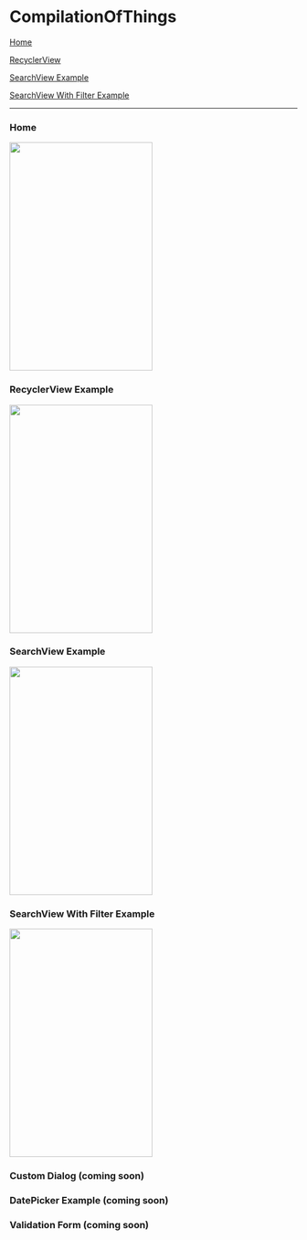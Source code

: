 # CompilationOfThings

[Home](#Home "Goto Home")

[RecyclerView ](#RecyclerView-Example "Goto RecyclerView Example")

[SearchView Example](#SearchView-Example "Goto SearchView Example")

[SearchView With Filter Example](#SearchView-With-Filter-Example "Goto SearchView With Filter Example")

- - - -

### Home ###
<img src="https://i.ibb.co/34FXqX4/Home.png" width="250" height="400">

### RecyclerView Example ###
<img src="https://i.ibb.co/hXPyD0c/Recycler-View.png" width="250" height="400">

### SearchView Example ###
<img src="https://i.ibb.co/T29FZYZ/Search-View.png" width="250" height="400">

### SearchView With Filter Example ###
<img src="https://i.ibb.co/3BXJj0s/Search-View-With-Filter.png" width="250" height="400">

### Custom Dialog (coming soon)

### DatePicker Example (coming soon)

### Validation Form (coming soon)
